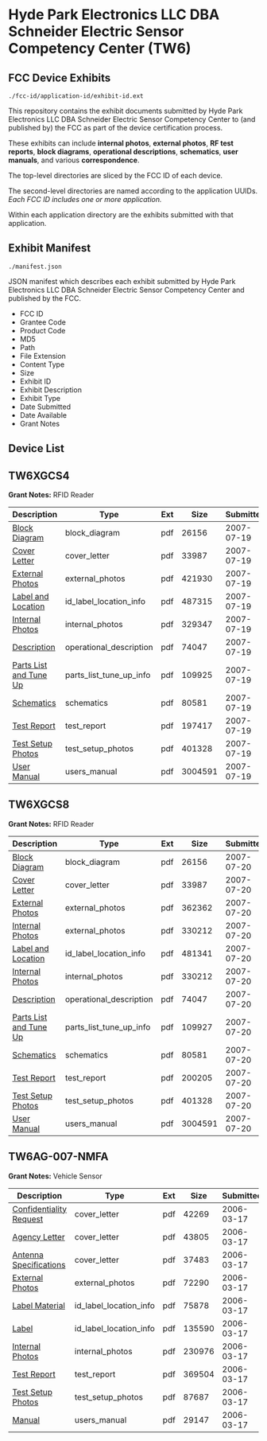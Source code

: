 # Hyde Park Electronics LLC DBA Schneider Electric Sensor Competency Center (TW6)
## FCC Device Exhibits

```
./fcc-id/application-id/exhibit-id.ext
```

This repository contains the exhibit documents submitted by Hyde Park Electronics LLC DBA Schneider Electric Sensor Competency Center to (and published by) the FCC as part of the device certification process.

These exhibits can include **internal photos**, **external photos**, **RF test reports**, **block diagrams**, **operational descriptions**, **schematics**, **user manuals**, and various **correspondence**.

The top-level directories are sliced by the FCC ID of each device.

The second-level directories are named according to the application UUIDs. *Each FCC ID includes one or more application.*

Within each application directory are the exhibits submitted with that application. 

## Exhibit Manifest

```
./manifest.json
```

JSON manifest which describes each exhibit submitted by Hyde Park Electronics LLC DBA Schneider Electric Sensor Competency Center and published by the FCC.

- FCC ID
- Grantee Code
- Product Code
- MD5
- Path
- File Extension
- Content Type
- Size
- Exhibit ID
- Exhibit Description
- Exhibit Type
- Date Submitted
- Date Available
- Grant Notes

## Device List
## TW6XGCS4
**Grant Notes:** RFID Reader

| Description | Type | Ext | Size | Submitted | Available |
| ----------- | ---- | --- | ---- | --------- | --------- |
| [Block Diagram](TW6XGCS4/8c9cf6cf7ce36f223a35f7f6c543b41e/818371.pdf) | block_diagram | pdf | 26156 | 2007-07-19 | 2007-07-19 |
| [Cover Letter](TW6XGCS4/8c9cf6cf7ce36f223a35f7f6c543b41e/818370.pdf) | cover_letter | pdf | 33987 | 2007-07-19 | 2007-07-19 |
| [External Photos](TW6XGCS4/8c9cf6cf7ce36f223a35f7f6c543b41e/818372.pdf) | external_photos | pdf | 421930 | 2007-07-19 | 2007-07-19 |
| [Label and Location](TW6XGCS4/8c9cf6cf7ce36f223a35f7f6c543b41e/818374.pdf) | id_label_location_info | pdf | 487315 | 2007-07-19 | 2007-07-19 |
| [Internal Photos](TW6XGCS4/8c9cf6cf7ce36f223a35f7f6c543b41e/818373.pdf) | internal_photos | pdf | 329347 | 2007-07-19 | 2007-07-19 |
| [Description](TW6XGCS4/8c9cf6cf7ce36f223a35f7f6c543b41e/818375.pdf) | operational_description | pdf | 74047 | 2007-07-19 | 2007-07-19 |
| [Parts List and Tune Up](TW6XGCS4/8c9cf6cf7ce36f223a35f7f6c543b41e/818376.pdf) | parts_list_tune_up_info | pdf | 109925 | 2007-07-19 | 2007-07-19 |
| [Schematics](TW6XGCS4/8c9cf6cf7ce36f223a35f7f6c543b41e/818377.pdf) | schematics | pdf | 80581 | 2007-07-19 | 2007-07-19 |
| [Test Report](TW6XGCS4/8c9cf6cf7ce36f223a35f7f6c543b41e/818378.pdf) | test_report | pdf | 197417 | 2007-07-19 | 2007-07-19 |
| [Test Setup Photos](TW6XGCS4/8c9cf6cf7ce36f223a35f7f6c543b41e/818379.pdf) | test_setup_photos | pdf | 401328 | 2007-07-19 | 2007-07-19 |
| [User Manual](TW6XGCS4/8c9cf6cf7ce36f223a35f7f6c543b41e/818380.pdf) | users_manual | pdf | 3004591 | 2007-07-19 | 2007-07-19 |
## TW6XGCS8
**Grant Notes:** RFID Reader

| Description | Type | Ext | Size | Submitted | Available |
| ----------- | ---- | --- | ---- | --------- | --------- |
| [Block Diagram](TW6XGCS8/379673810d211ca35b24524fe850f26b/818371.pdf) | block_diagram | pdf | 26156 | 2007-07-20 | 2007-07-20 |
| [Cover Letter](TW6XGCS8/379673810d211ca35b24524fe850f26b/818370.pdf) | cover_letter | pdf | 33987 | 2007-07-20 | 2007-07-20 |
| [External Photos](TW6XGCS8/379673810d211ca35b24524fe850f26b/819060.pdf) | external_photos | pdf | 362362 | 2007-07-20 | 2007-07-20 |
| [Internal Photos](TW6XGCS8/379673810d211ca35b24524fe850f26b/819061.pdf) | external_photos | pdf | 330212 | 2007-07-20 | 2007-07-20 |
| [Label and Location](TW6XGCS8/379673810d211ca35b24524fe850f26b/819062.pdf) | id_label_location_info | pdf | 481341 | 2007-07-20 | 2007-07-20 |
| [Internal Photos](TW6XGCS8/379673810d211ca35b24524fe850f26b/819061.pdf) | internal_photos | pdf | 330212 | 2007-07-20 | 2007-07-20 |
| [Description](TW6XGCS8/379673810d211ca35b24524fe850f26b/818375.pdf) | operational_description | pdf | 74047 | 2007-07-20 | 2007-07-20 |
| [Parts List and Tune Up](TW6XGCS8/379673810d211ca35b24524fe850f26b/819064.pdf) | parts_list_tune_up_info | pdf | 109927 | 2007-07-20 | 2007-07-20 |
| [Schematics](TW6XGCS8/379673810d211ca35b24524fe850f26b/818377.pdf) | schematics | pdf | 80581 | 2007-07-20 | 2007-07-20 |
| [Test Report](TW6XGCS8/379673810d211ca35b24524fe850f26b/819066.pdf) | test_report | pdf | 200205 | 2007-07-20 | 2007-07-20 |
| [Test Setup Photos](TW6XGCS8/379673810d211ca35b24524fe850f26b/818379.pdf) | test_setup_photos | pdf | 401328 | 2007-07-20 | 2007-07-20 |
| [User Manual](TW6XGCS8/379673810d211ca35b24524fe850f26b/818380.pdf) | users_manual | pdf | 3004591 | 2007-07-20 | 2007-07-20 |
## TW6AG-007-NMFA
**Grant Notes:** Vehicle Sensor

| Description | Type | Ext | Size | Submitted | Available |
| ----------- | ---- | --- | ---- | --------- | --------- |
| [Confidentiality Request](TW6AG-007-NMFA/d52a83fa638d7ff77e99333886a78398/637618.pdf) | cover_letter | pdf | 42269 | 2006-03-17 | 2006-03-15 |
| [Agency Letter](TW6AG-007-NMFA/d52a83fa638d7ff77e99333886a78398/637619.pdf) | cover_letter | pdf | 43805 | 2006-03-17 | 2006-03-15 |
| [Antenna Specifications](TW6AG-007-NMFA/d52a83fa638d7ff77e99333886a78398/622362.pdf) | cover_letter | pdf | 37483 | 2006-03-17 | 2006-03-15 |
| [External Photos](TW6AG-007-NMFA/d52a83fa638d7ff77e99333886a78398/637609.pdf) | external_photos | pdf | 72290 | 2006-03-17 | 2006-03-15 |
| [Label Material](TW6AG-007-NMFA/d52a83fa638d7ff77e99333886a78398/637610.pdf) | id_label_location_info | pdf | 75878 | 2006-03-17 | 2006-03-15 |
| [Label](TW6AG-007-NMFA/d52a83fa638d7ff77e99333886a78398/637611.pdf) | id_label_location_info | pdf | 135590 | 2006-03-17 | 2006-03-15 |
| [Internal Photos](TW6AG-007-NMFA/d52a83fa638d7ff77e99333886a78398/637612.pdf) | internal_photos | pdf | 230976 | 2006-03-17 | 2006-03-15 |
| [Test Report](TW6AG-007-NMFA/d52a83fa638d7ff77e99333886a78398/637615.pdf) | test_report | pdf | 369504 | 2006-03-17 | 2006-03-15 |
| [Test Setup Photos](TW6AG-007-NMFA/d52a83fa638d7ff77e99333886a78398/637616.pdf) | test_setup_photos | pdf | 87687 | 2006-03-17 | 2006-03-15 |
| [Manual](TW6AG-007-NMFA/d52a83fa638d7ff77e99333886a78398/637617.pdf) | users_manual | pdf | 29147 | 2006-03-17 | 2006-03-15 |
